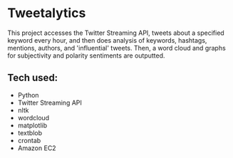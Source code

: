 # Tweetalytics
This project accesses the Twitter Streaming API, tweets about a specified keyword every hour, and then does analysis of keywords, hashtags, mentions, authors, and 'influential' tweets. Then, a word cloud and graphs for subjectivity and polarity sentiments are outputted.

## Tech used:
* Python
* Twitter Streaming API
* nltk
* wordcloud
* matplotlib
* textblob
* crontab
* Amazon EC2
